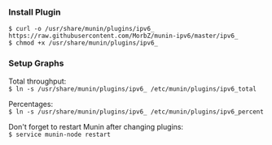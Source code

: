 ### Install Plugin
`$ curl -o /usr/share/munin/plugins/ipv6_ https://raw.githubusercontent.com/MorbZ/munin-ipv6/master/ipv6_`  
`$ chmod +x /usr/share/munin/plugins/ipv6_`  

### Setup Graphs
Total throughput:  
`$ ln -s /usr/share/munin/plugins/ipv6_ /etc/munin/plugins/ipv6_total`

Percentages:  
`$ ln -s /usr/share/munin/plugins/ipv6_ /etc/munin/plugins/ipv6_percent`

Don't forget to restart Munin after changing plugins:  
`$ service munin-node restart`
